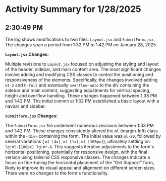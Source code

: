 # Activity Summary for 1/28/2025

## 2:30:49 PM
The log shows modifications to two files: `Layout.jsx` and `SubmitForm.jsx`.  The changes span a period from 1:32 PM to 1:42 PM on January 28, 2025.

**`Layout.jsx` Changes:**

Multiple revisions to `Layout.jsx` focused on adjusting the styling and layout of the header, sidebar, and main content area.  The most significant changes involve adding and modifying CSS classes to control the positioning and responsiveness of the elements.  Specifically, the changes involved adding `mt-2` and `h-full` and eventually `overflow-auto` to the div containing the sidebar and main content, suggesting adjustments for vertical spacing, height and overflow handling. These changes happened between 1:38 PM and 1:42 PM. The initial commit at 1:32 PM established a basic layout with a navbar and sidebar.


**`SubmitForm.jsx` Changes:**

The `SubmitForm.jsx` file underwent numerous revisions between 1:33 PM and 1:42 PM.  These changes consistently altered the `ml` (margin-left) class within the `<div>` containing the form.  The initial value was `ml-20`, followed by several variations ( `ml-[4x]`, `ml-[1x]`, `ml-[100px]`), ultimately settling on `lg:ml-[100px] lg:mr-8`. This suggests iterative adjustments to the form's horizontal positioning, potentially for responsive design, with the final version using tailwind CSS responsive classes.  The changes indicate a focus on fine-tuning the horizontal placement of the "Get Support" form, likely to improve its visual appeal and alignment on different screen sizes.  There were no changes to the form's functionality.
